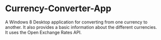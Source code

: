 # Currency-Converter-App
A Windows 8 Desktop application for converting from one currency to another. It also provides a basic information about the different currencies. It uses the Open Exchange Rates API.
